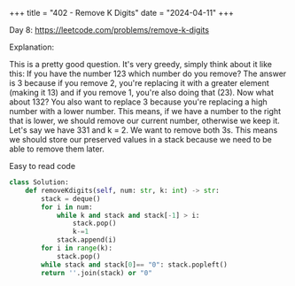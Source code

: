 +++
title = "402 - Remove K Digits"
date = "2024-04-11"
+++

Day 8: https://leetcode.com/problems/remove-k-digits

Explanation:

This is a pretty good question. It's very greedy, simply think about it like this: If you have the number 123 which number do you remove? The answer is 3 because if you remove 2, you're replacing it with a greater element (making it 13) and if you remove 1, you're also doing that (23). Now what about 132? You also want to replace 3 because you're replacing a high number with a lower number. This means, if we have a number to the right that is lower, we should remove our current number, otherwise we keep it. Let's say we have 331 and k = 2. We want to remove both 3s. This means we should store our preserved values in a stack because we need to be able to remove them later.

Easy to read code
```python
class Solution:
    def removeKdigits(self, num: str, k: int) -> str:
        stack = deque()
        for i in num:
            while k and stack and stack[-1] > i:
                stack.pop()
                k-=1
            stack.append(i)
        for i in range(k):
            stack.pop()
        while stack and stack[0]== "0": stack.popleft()
        return ''.join(stack) or "0"
```
